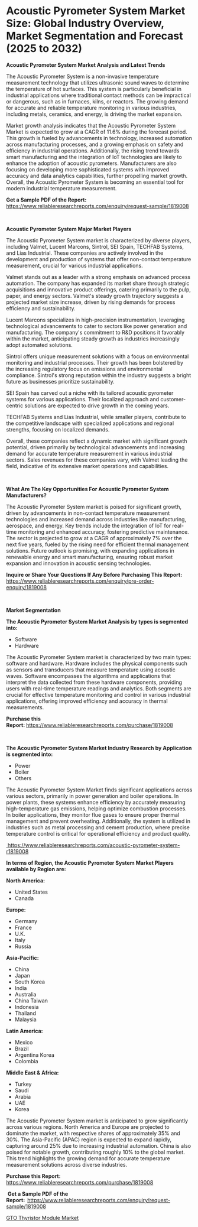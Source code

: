 <p><h1>Acoustic Pyrometer System Market Size: Global Industry Overview, Market Segmentation and Forecast (2025 to 2032)</h1></p><p><strong>Acoustic Pyrometer System Market Analysis and Latest Trends</strong></p>
<p><p>The Acoustic Pyrometer System is a non-invasive temperature measurement technology that utilizes ultrasonic sound waves to determine the temperature of hot surfaces. This system is particularly beneficial in industrial applications where traditional contact methods can be impractical or dangerous, such as in furnaces, kilns, or reactors. The growing demand for accurate and reliable temperature monitoring in various industries, including metals, ceramics, and energy, is driving the market expansion.</p><p>Market growth analysis indicates that the Acoustic Pyrometer System Market is expected to grow at a CAGR of 11.6% during the forecast period. This growth is fueled by advancements in technology, increased automation across manufacturing processes, and a growing emphasis on safety and efficiency in industrial operations. Additionally, the rising trend towards smart manufacturing and the integration of IoT technologies are likely to enhance the adoption of acoustic pyrometers. Manufacturers are also focusing on developing more sophisticated systems with improved accuracy and data analytics capabilities, further propelling market growth. Overall, the Acoustic Pyrometer System is becoming an essential tool for modern industrial temperature measurement.</p></p>
<p><strong>Get a Sample PDF of the Report:&nbsp;</strong> <a href="https://www.reliableresearchreports.com/enquiry/request-sample/1819008?utm_campaign=2393&utm_medium=2&utm_source=Github&utm_content=ia&utm_term=13022025&utm_id=acoustic-pyrometer-system">https://www.reliableresearchreports.com/enquiry/request-sample/1819008</a></p>
<p>&nbsp;</p>
<p><strong>Acoustic Pyrometer System Major Market Players</strong></p>
<p><p>The Acoustic Pyrometer System market is characterized by diverse players, including Valmet, Lucent Marcons, Sintrol, SEI Spain, TECHFAB Systems, and Lias Industrial. These companies are actively involved in the development and production of systems that offer non-contact temperature measurement, crucial for various industrial applications.</p><p>Valmet stands out as a leader with a strong emphasis on advanced process automation. The company has expanded its market share through strategic acquisitions and innovative product offerings, catering primarily to the pulp, paper, and energy sectors. Valmet's steady growth trajectory suggests a projected market size increase, driven by rising demands for process efficiency and sustainability.</p><p>Lucent Marcons specializes in high-precision instrumentation, leveraging technological advancements to cater to sectors like power generation and manufacturing. The company's commitment to R&D positions it favorably within the market, anticipating steady growth as industries increasingly adopt automated solutions.</p><p>Sintrol offers unique measurement solutions with a focus on environmental monitoring and industrial processes. Their growth has been bolstered by the increasing regulatory focus on emissions and environmental compliance. Sintrol's strong reputation within the industry suggests a bright future as businesses prioritize sustainability.</p><p>SEI Spain has carved out a niche with its tailored acoustic pyrometer systems for various applications. Their localized approach and customer-centric solutions are expected to drive growth in the coming years.</p><p>TECHFAB Systems and Lias Industrial, while smaller players, contribute to the competitive landscape with specialized applications and regional strengths, focusing on localized demands.</p><p>Overall, these companies reflect a dynamic market with significant growth potential, driven primarily by technological advancements and increasing demand for accurate temperature measurement in various industrial sectors. Sales revenues for these companies vary, with Valmet leading the field, indicative of its extensive market operations and capabilities.</p></p>
<p>&nbsp;</p>
<p><strong>What Are The Key Opportunities For Acoustic Pyrometer System Manufacturers?</strong></p>
<p><p>The Acoustic Pyrometer System market is poised for significant growth, driven by advancements in non-contact temperature measurement technologies and increased demand across industries like manufacturing, aerospace, and energy. Key trends include the integration of IoT for real-time monitoring and enhanced accuracy, fostering predictive maintenance. The sector is projected to grow at a CAGR of approximately 7% over the next five years, fueled by the rising need for efficient thermal management solutions. Future outlook is promising, with expanding applications in renewable energy and smart manufacturing, ensuring robust market expansion and innovation in acoustic sensing technologies.</p></p>
<p><strong>Inquire or Share Your Questions If Any Before Purchasing This Report:</strong> <a href="https://www.reliableresearchreports.com/enquiry/pre-order-enquiry/1819008?utm_campaign=2393&utm_medium=2&utm_source=Github&utm_content=ia&utm_term=13022025&utm_id=acoustic-pyrometer-system">https://www.reliableresearchreports.com/enquiry/pre-order-enquiry/1819008</a></p>
<p>&nbsp;</p>
<p><strong>Market Segmentation</strong></p>
<p><strong>The Acoustic Pyrometer System Market Analysis by types is segmented into:</strong></p>
<p><ul><li>Software</li><li>Hardware</li></ul></p>
<p><p>The Acoustic Pyrometer System market is characterized by two main types: software and hardware. Hardware includes the physical components such as sensors and transducers that measure temperature using acoustic waves. Software encompasses the algorithms and applications that interpret the data collected from these hardware components, providing users with real-time temperature readings and analytics. Both segments are crucial for effective temperature monitoring and control in various industrial applications, offering improved efficiency and accuracy in thermal measurements.</p></p>
<p><strong>Purchase this Report:&nbsp;</strong><a href="https://www.reliableresearchreports.com/purchase/1819008?utm_campaign=2393&utm_medium=2&utm_source=Github&utm_content=ia&utm_term=13022025&utm_id=acoustic-pyrometer-system">https://www.reliableresearchreports.com/purchase/1819008</a></p>
<p>&nbsp;</p>
<p><strong>The Acoustic Pyrometer System Market Industry Research by Application is segmented into:</strong></p>
<p><ul><li>Power</li><li>Boiler</li><li>Others</li></ul></p>
<p><p>The Acoustic Pyrometer System Market finds significant applications across various sectors, primarily in power generation and boiler operations. In power plants, these systems enhance efficiency by accurately measuring high-temperature gas emissions, helping optimize combustion processes. In boiler applications, they monitor flue gases to ensure proper thermal management and prevent overheating. Additionally, the system is utilized in industries such as metal processing and cement production, where precise temperature control is critical for operational efficiency and product quality.</p></p>
<p><a href="https://www.reliableresearchreports.com/acoustic-pyrometer-system-r1819008?utm_campaign=2393&utm_medium=2&utm_source=Github&utm_content=ia&utm_term=13022025&utm_id=acoustic-pyrometer-system">&nbsp;https://www.reliableresearchreports.com/acoustic-pyrometer-system-r1819008</a></p>
<p><strong>In terms of Region, the Acoustic Pyrometer System Market Players available by Region are:</strong></p>
<p>
    <p> <strong> North America: </strong>
        <ul>
            <li>United States</li>
            <li>Canada</li>
        </ul>
        </p> 
    <p> <strong> Europe: </strong>
        <ul>
            <li>Germany</li>
            <li>France</li>
            <li>U.K.</li>
            <li>Italy</li>
            <li>Russia</li>
        </ul>
        </p> 
    <p> <strong> Asia-Pacific: </strong>
        <ul>
            <li>China</li>
            <li>Japan</li>
            <li>South Korea</li>
            <li>India</li>
            <li>Australia</li>
            <li>China Taiwan</li>
            <li>Indonesia</li>
            <li>Thailand</li>
            <li>Malaysia</li>
        </ul>
        </p> 
    <p> <strong> Latin America: </strong>
        <ul>
            <li>Mexico</li>
            <li>Brazil</li>
            <li>Argentina Korea</li>
            <li>Colombia</li>
        </ul>
        </p> 
    <p> <strong> Middle East & Africa: </strong>
        <ul>
            <li>Turkey</li>
            <li>Saudi</li>
            <li>Arabia</li>
            <li>UAE</li>
            <li>Korea</li>
        </ul>
    </p>
    </p>
<p><p>The Acoustic Pyrometer System market is anticipated to grow significantly across various regions. North America and Europe are projected to dominate the market, with respective shares of approximately 35% and 30%. The Asia-Pacific (APAC) region is expected to expand rapidly, capturing around 25% due to increasing industrial automation. China is also poised for notable growth, contributing roughly 10% to the global market. This trend highlights the growing demand for accurate temperature measurement solutions across diverse industries.</p></p>
<p><strong>Purchase this Report: </strong><a href="https://www.reliableresearchreports.com/purchase/1819008?utm_campaign=2393&utm_medium=2&utm_source=Github&utm_content=ia&utm_term=13022025&utm_id=acoustic-pyrometer-system">https://www.reliableresearchreports.com/purchase/1819008</a></p>
<p>&nbsp;<strong>Get a Sample PDF of the Report:&nbsp;&nbsp;</strong><a href="https://www.reliableresearchreports.com/enquiry/request-sample/1819008?utm_campaign=2393&utm_medium=2&utm_source=Github&utm_content=ia&utm_term=13022025&utm_id=acoustic-pyrometer-system">https://www.reliableresearchreports.com/enquiry/request-sample/1819008</a></p>
<p><strong></strong></p>
<p><p><a href="https://github.com/janraimondo83/Market-Research-Report-List-1/blob/main/gto-thyristor-module-market.md?utm_campaign=2393&utm_medium=2&utm_source=Github&utm_content=ia&utm_term=13022025&utm_id=acoustic-pyrometer-system">GTO Thyristor Module Market</a></p></p>